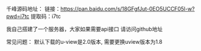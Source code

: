 千峰源码地址：
链接：https://pan.baidu.com/s/18GFgfJut-0EO5UCCF05l-w?pwd=i7tc 
提取码：i7tc 

我自己搭建了一个服务器，大家如果需要api接口
请访问github地址 


常见问题：
默认下载的u-view是2.0版本,  需要更换uview版本为1.8